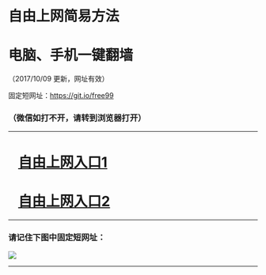 ﻿# 自由上网简易方法

# 电脑、手机一键翻墙

（2017/10/09 更新，网址有效）

固定短网址：https://git.io/free99

### （微信如打不开，请转到浏览器打开）


***





# &nbsp;&nbsp; <a href="http://ft1809223831.fwq-tz-1001.info/fwqtz01.html?t=100900110350 " target="_blank">自由上网入口1</a>
# &nbsp;&nbsp; <a href="http://ft2188511370.fwq-tz-1002.info/fwqtz02.html?t=10090013591 " target="_blank">自由上网入口2</a>
***

### 请记住下图中固定短网址：

<img src="https://s3-us-west-2.amazonaws.com/fwq-1001/yjfq-20170905okok.png" /> 


***

